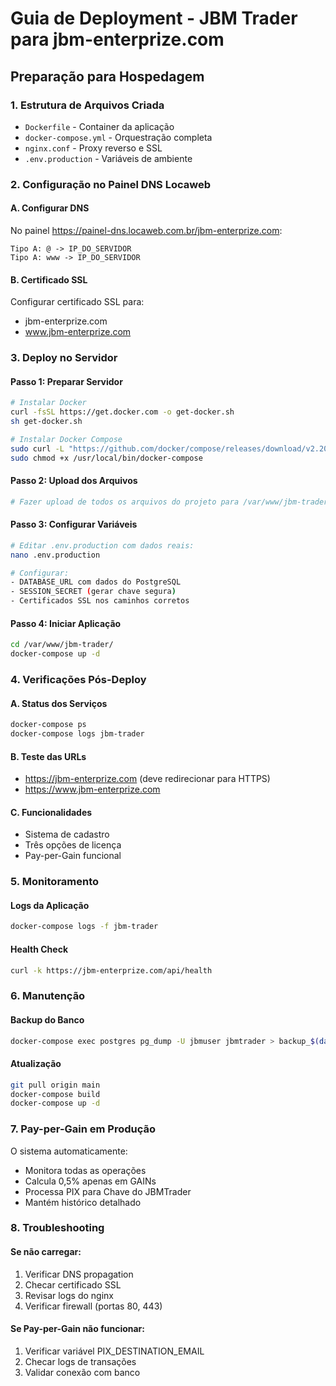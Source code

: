 # Guia de Deployment - JBM Trader para jbm-enterprize.com

## Preparação para Hospedagem

### 1. Estrutura de Arquivos Criada
- `Dockerfile` - Container da aplicação
- `docker-compose.yml` - Orquestração completa
- `nginx.conf` - Proxy reverso e SSL
- `.env.production` - Variáveis de ambiente

### 2. Configuração no Painel DNS Locaweb

#### A. Configurar DNS
No painel https://painel-dns.locaweb.com.br/jbm-enterprize.com:
```
Tipo A: @ -> IP_DO_SERVIDOR
Tipo A: www -> IP_DO_SERVIDOR
```

#### B. Certificado SSL
Configurar certificado SSL para:
- jbm-enterprize.com
- www.jbm-enterprize.com

### 3. Deploy no Servidor

#### Passo 1: Preparar Servidor
```bash
# Instalar Docker
curl -fsSL https://get.docker.com -o get-docker.sh
sh get-docker.sh

# Instalar Docker Compose
sudo curl -L "https://github.com/docker/compose/releases/download/v2.20.0/docker-compose-$(uname -s)-$(uname -m)" -o /usr/local/bin/docker-compose
sudo chmod +x /usr/local/bin/docker-compose
```

#### Passo 2: Upload dos Arquivos
```bash
# Fazer upload de todos os arquivos do projeto para /var/www/jbm-trader/
```

#### Passo 3: Configurar Variáveis
```bash
# Editar .env.production com dados reais:
nano .env.production

# Configurar:
- DATABASE_URL com dados do PostgreSQL
- SESSION_SECRET (gerar chave segura)
- Certificados SSL nos caminhos corretos
```

#### Passo 4: Iniciar Aplicação
```bash
cd /var/www/jbm-trader/
docker-compose up -d
```

### 4. Verificações Pós-Deploy

#### A. Status dos Serviços
```bash
docker-compose ps
docker-compose logs jbm-trader
```

#### B. Teste das URLs
- https://jbm-enterprize.com (deve redirecionar para HTTPS)
- https://www.jbm-enterprize.com

#### C. Funcionalidades
- Sistema de cadastro
- Três opções de licença
- Pay-per-Gain funcional

### 5. Monitoramento

#### Logs da Aplicação
```bash
docker-compose logs -f jbm-trader
```

#### Health Check
```bash
curl -k https://jbm-enterprize.com/api/health
```

### 6. Manutenção

#### Backup do Banco
```bash
docker-compose exec postgres pg_dump -U jbmuser jbmtrader > backup_$(date +%Y%m%d).sql
```

#### Atualização
```bash
git pull origin main
docker-compose build
docker-compose up -d
```

### 7. Pay-per-Gain em Produção

O sistema automaticamente:
- Monitora todas as operações
- Calcula 0,5% apenas em GAINs
- Processa PIX para Chave do JBMTrader
- Mantém histórico detalhado

### 8. Troubleshooting

#### Se não carregar:
1. Verificar DNS propagation
2. Checar certificado SSL
3. Revisar logs do nginx
4. Verificar firewall (portas 80, 443)

#### Se Pay-per-Gain não funcionar:
1. Verificar variável PIX_DESTINATION_EMAIL
2. Checar logs de transações
3. Validar conexão com banco